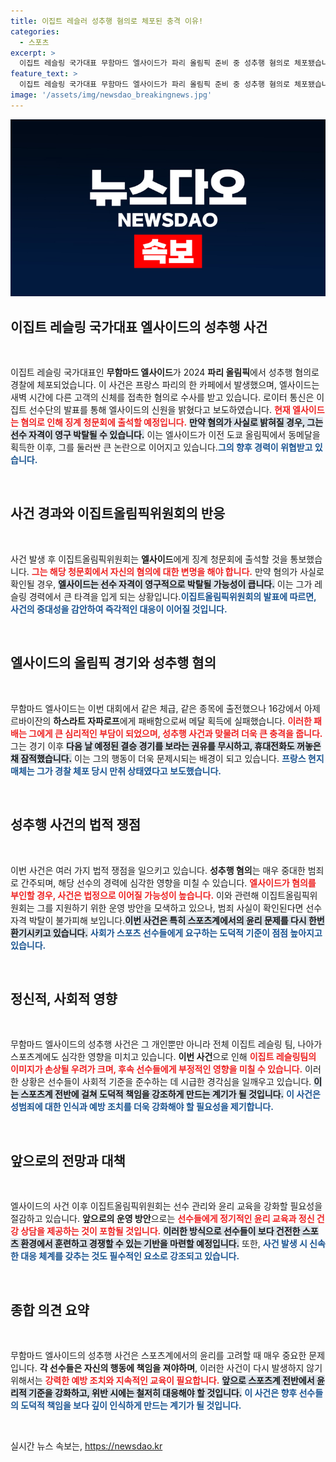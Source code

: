 ```yaml
---
title: 이집트 레슬러 성추행 혐의로 체포된 충격 이유!
categories:
  - 스포츠
excerpt: >
  이집트 레슬링 국가대표 무함마드 엘사이드가 파리 올림픽 준비 중 성추행 혐의로 체포됐습니다. 과거 동메달리스트인 그의 향후 선수 자격이 위태로워졌습니다. 사건의 진상은 무엇인지, 그의 운명은 어떻게 될까요? 클릭해서 확인하세요!
feature_text: >
  이집트 레슬링 국가대표 무함마드 엘사이드가 파리 올림픽 준비 중 성추행 혐의로 체포됐습니다. 과거 동메달리스트인 그의 향후 선수 자격이 위태로워졌습니다. 사건의 진상은 무엇인지, 그의 운명은 어떻게 될까요? 클릭해서 확인하세요!
image: '/assets/img/newsdao_breakingnews.jpg'
---
```


<p><img src="/assets/img/newsdao_breakingnews.jpg" alt="koreaapp 속보" /></p>

<h2 data-ke-size="size26">이집트 레슬링 국가대표 엘사이드의 성추행 사건</h2>

<p data-ke-size="size16">&nbsp;</p>

<p>이집트 레슬링 국가대표인 <b>무함마드 엘사이드</b>가 2024 <b>파리 올림픽</b>에서 성추행 혐의로 경찰에 체포되었습니다. 이 사건은 프랑스 파리의 한 카페에서 발생했으며, 엘사이드는 새벽 시간에 다른 고객의 신체를 접촉한 혐의로 수사를 받고 있습니다. 로이터 통신은 이집트 선수단의 발표를 통해 엘사이드의 신원을 밝혔다고 보도하였습니다. <b><span style="color: #ee2323;">현재 엘사이드는 혐의로 인해 징계 청문회에 출석할 예정입니다.</span></b> <b><span style="background-color: #21538527;">만약 혐의가 사실로 밝혀질 경우, 그는 선수 자격이 영구 박탈될 수 있습니다.</span></b> 이는 엘사이드가 이전 도쿄 올림픽에서 동메달을 획득한 이후, 그를 둘러싼 큰 논란으로 이어지고 있습니다.<b><span style="color: #1a5490;">그의 향후 경력이 위협받고 있습니다.</span></b></p>

<p data-ke-size="size16">&nbsp;</p>

<h2 data-ke-size="size26">사건 경과와 이집트올림픽위원회의 반응</h2>

<p data-ke-size="size16">&nbsp;</p>

<p>사건 발생 후 이집트올림픽위원회는 <b>엘사이드</b>에게 징계 청문회에 출석할 것을 통보했습니다. <b><span style="color: #ee2323;">그는 해당 청문회에서 자신의 혐의에 대한 변명을 해야 합니다.</span></b> 만약 혐의가 사실로 확인될 경우, <b><span style="background-color: #21538527;">엘사이드는 선수 자격이 영구적으로 박탈될 가능성이 큽니다.</span></b> 이는 그가 레슬링 경력에서 큰 타격을 입게 되는 상황입니다.<b><span style="color: #1a5490;">이집트올림픽위원회의 발표에 따르면, 사건의 중대성을 감안하여 즉각적인 대응이 이어질 것입니다.</span></b> </p>

<p data-ke-size="size16">&nbsp;</p>

<h2 data-ke-size="size26">엘사이드의 올림픽 경기와 성추행 혐의</h2>

<p data-ke-size="size16">&nbsp;</p>

<p>무함마드 엘사이드는 이번 대회에서 같은 체급, 같은 종목에 출전했으나 16강에서 아제르바이잔의 <b>하스라트 자파로프</b>에게 패배함으로써 메달 획득에 실패했습니다. <b><span style="color: #ee2323;">이러한 패배는 그에게 큰 심리적인 부담이 되었으며, 성추행 사건과 맞물려 더욱 큰 충격을 줍니다.</span></b> 그는 경기 이후 <b><span style="background-color: #21538527;">다음 날 예정된 결승 경기를 보라는 권유를 무시하고, 휴대전화도 꺼놓은 채 잠적했습니다.</span></b> 이는 그의 행동이 더욱 문제시되는 배경이 되고 있습니다. <b><span style="color: #1a5490;">프랑스 현지 매체는 그가 경찰 체포 당시 만취 상태였다고 보도했습니다.</span></b></p>

<p data-ke-size="size16">&nbsp;</p>

<h2 data-ke-size="size26">성추행 사건의 법적 쟁점</h2>

<p data-ke-size="size16">&nbsp;</p>

<p>이번 사건은 여러 가지 법적 쟁점을 일으키고 있습니다. <b>성추행 혐의</b>는 매우 중대한 범죄로 간주되며, 해당 선수의 경력에 심각한 영향을 미칠 수 있습니다. <b><span style="color: #ee2323;">엘사이드가 혐의를 부인할 경우, 사건은 법정으로 이어질 가능성이 높습니다.</span></b> 이와 관련해 이집트올림픽위원회는 그를 지원하기 위한 운영 방안을 모색하고 있으나, 범죄 사실이 확인된다면 선수 자격 박탈이 불가피해 보입니다.<b><span style="background-color: #21538527;">이번 사건은 특히 스포츠계에서의 윤리 문제를 다시 한번 환기시키고 있습니다.</span></b> <b><span style="color: #1a5490;">사회가 스포츠 선수들에게 요구하는 도덕적 기준이 점점 높아지고 있습니다.</span></b></p>

<p data-ke-size="size16">&nbsp;</p>

<h2 data-ke-size="size26">정신적, 사회적 영향</h2>

<p data-ke-size="size16">&nbsp;</p>

<p>무함마드 엘사이드의 성추행 사건은 그 개인뿐만 아니라 전체 이집트 레슬링 팀, 나아가 스포츠계에도 심각한 영향을 미치고 있습니다. <b>이번 사건</b>으로 인해 <b><span style="color: #ee2323;">이집트 레슬링팀의 이미지가 손상될 우려가 크며, 후속 선수들에게 부정적인 영향을 미칠 수 있습니다.</span></b> 이러한 상황은 선수들이 사회적 기준을 준수하는 데 시급한 경각심을 일깨우고 있습니다. <b><span style="background-color: #21538527;">이는 스포츠계 전반에 걸쳐 도덕적 책임을 강조하게 만드는 계기가 될 것입니다.</span></b> <b><span style="color: #1a5490;">이 사건은 성범죄에 대한 인식과 예방 조치를 더욱 강화해야 할 필요성을 제기합니다.</span></b></p>

<p data-ke-size="size16">&nbsp;</p>

<h2 data-ke-size="size26">앞으로의 전망과 대책</h2>

<p data-ke-size="size16">&nbsp;</p>

<p>엘사이드의 사건 이후 이집트올림픽위원회는 선수 관리와 윤리 교육을 강화할 필요성을 절감하고 있습니다. <b>앞으로의 운영 방안</b>으로는 <b><span style="color: #ee2323;">선수들에게 정기적인 윤리 교육과 정신 건강 상담을 제공하는 것이 포함될 것입니다.</span></b> <b><span style="background-color: #21538527;">이러한 방식으로 선수들이 보다 건전한 스포츠 환경에서 훈련하고 경쟁할 수 있는 기반을 마련할 예정입니다.</span></b> 또한, <b><span style="color: #1a5490;">사건 발생 시 신속한 대응 체계를 갖추는 것도 필수적인 요소로 강조되고 있습니다.</span></b></p>

<p data-ke-size="size16">&nbsp;</p>

<h2 data-ke-size="size26">종합 의견 요약</h2>

<p data-ke-size="size16">&nbsp;</p>

<p>무함마드 엘사이드의 성추행 사건은 스포츠계에서의 윤리를 고려할 때 매우 중요한 문제입니다. <b>각 선수들은 자신의 행동에 책임을 져야하며</b>, 이러한 사건이 다시 발생하지 않기 위해서는 <b><span style="color: #ee2323;">강력한 예방 조치와 지속적인 교육이 필요합니다.</span></b> <b><span style="background-color: #21538527;">앞으로 스포츠계 전반에서 윤리적 기준을 강화하고, 위반 시에는 철저히 대응해야 할 것입니다.</span></b> <b><span style="color: #1a5490;">이 사건은 향후 선수들의 도덕적 책임을 보다 깊이 인식하게 만드는 계기가 될 것입니다.</span></b> </p>

<p data-ke-size="size16">&nbsp;</p>
실시간 뉴스 속보는, <a href="https://newsdao.kr" rel="dofollow">https://newsdao.kr</a>


